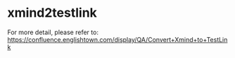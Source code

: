 # xmind2testlink

For more detail, please refer to: https://confluence.englishtown.com/display/QA/Convert+Xmind+to+TestLink